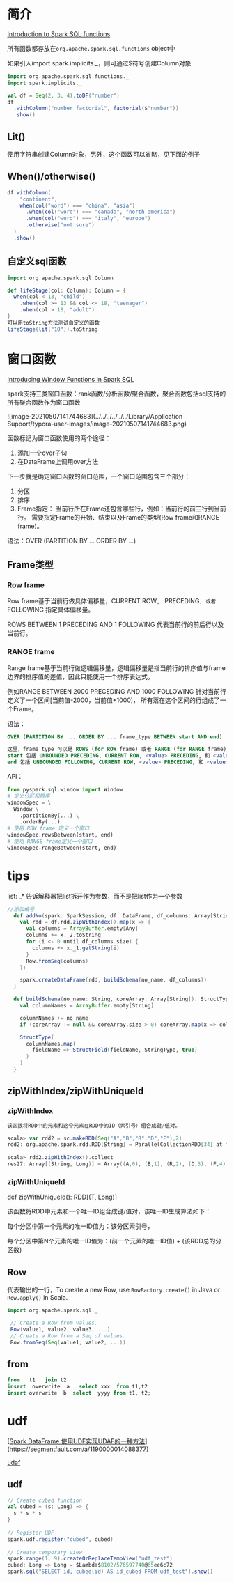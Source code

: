 # 简介

[Introduction to Spark SQL functions](https://mungingdata.com/apache-spark/spark-sql-functions/)

所有函数都存放在`org.apache.spark.sql.functions` object中

如果引入import spark.implicits._，则可通过$符号创建Column对象

```scala
import org.apache.spark.sql.functions._
import spark.implicits._

val df = Seq(2, 3, 4).toDF("number")
df
  .withColumn("number_factorial", factorial($"number"))
  .show()
```

## Lit()

使用字符串创建Column对象，另外，这个函数可以省略，见下面的例子

## When()/otherwise()

```scala
df.withColumn(
    "continent",
    when(col("word") === "china", "asia")
      .when(col("word") === "canada", "north america")
      .when(col("word") === "italy", "europe")
      .otherwise("not sure")
  )
  .show()
```

## 自定义sql函数

```scala
import org.apache.spark.sql.Column

def lifeStage(col: Column): Column = {
  when(col < 13, "child")
    .when(col >= 13 && col <= 18, "teenager")
    .when(col > 18, "adult")
}
可以用toString方法测试自定义的函数
lifeStage(lit("10")).toString
```

# 窗口函数

[Introducing Window Functions in Spark SQL](https://databricks.com/blog/2015/07/15/introducing-window-functions-in-spark-sql.html)

spark支持三类窗口函数：rank函数/分析函数/聚合函数，聚合函数包括sql支持的所有聚合函数作为窗口函数

![image-20210507141744683](../../../../../../Library/Application Support/typora-user-images/image-20210507141744683.png)

函数标记为窗口函数使用的两个途径：

1. 添加一个over子句
2. 在DataFrame上调用over方法

下一步就是确定窗口函数的窗口范围，一个窗口范围包含三个部分：

1. 分区
2. 排序
3. Frame指定： 当前行所在Frame还包含哪些行，例如：当前行的前三行到当前行。 需要指定Frame的开始、结束以及Frame的类型(Row frame和RANGE frame)。

语法：OVER (PARTITION BY ... ORDER BY ...)

## Frame类型

### Row frame

Row frame基于当前行做具体偏移量，CURRENT ROW`, `<value> PRECEDING`, 或者 `<value> FOLLOWING 指定具体偏移量。

ROWS BETWEEN 1 PRECEDING AND 1 FOLLOWING  代表当前行的前后行以及当前行。

### RANGE frame

Range frame基于当前行做逻辑偏移量，逻辑偏移量是指当前行的排序值与frame边界的排序值的差值，因此只能使用一个排序表达式。

例如RANGE BETWEEN 2000 PRECEDING AND 1000 FOLLOWING 针对当前行定义了一个区间[当前值-2000，当前值+1000]， 所有落在这个区间的行组成了一个Frame。

语法：

```sql
OVER (PARTITION BY ... ORDER BY ... frame_type BETWEEN start AND end)

这里，frame_type 可以是 ROWS (for ROW frame) 或者 RANGE (for RANGE frame); 
start 包括 UNBOUNDED PRECEDING, CURRENT ROW, <value> PRECEDING, 和 <value> FOLLOWING; 
end 包括 UNBOUNDED FOLLOWING, CURRENT ROW, <value> PRECEDING, 和 <value> FOLLOWING
```

API：

```python
from pyspark.sql.window import Window
# 定义分区和排序
windowSpec = \
  Window \
    .partitionBy(...) \
    .orderBy(...)
# 使用 ROW frame 定义一个窗口
windowSpec.rowsBetween(start, end)
# 使用 RANGE frame定义一个窗口
windowSpec.rangeBetween(start, end)
```



# tips 

list: _* 告诉解释器把list拆开作为参数，而不是把list作为一个参数

```scala
//添加编号
  def addNo(spark: SparkSession, df: DataFrame, df_columns: Array[String], no_name: String): DataFrame = {
    val rdd = df.rdd.zipWithIndex().map(x => {
      val columns = ArrayBuffer.empty[Any]
      columns += x._2.toString
      for (i <- 0 until df_columns.size) {
        columns += x._1.getString(i)
      }
      Row.fromSeq(columns)
    })

    spark.createDataFrame(rdd, buildSchema(no_name, df_columns))
  }

  def buildSchema(no_name: String, coreArray: Array[String]): StructType = {
    val columnNames = ArrayBuffer.empty[String]

    columnNames += no_name
    if (coreArray != null && coreArray.size > 0) coreArray.map(x => columnNames += x)

    StructType(
      columnNames.map(
        fieldName => StructField(fieldName, StringType, true)
      )
    )
  }
```

## zipWithIndex/zipWithUniqueId

### zipWithIndex

```scala
该函数将RDD中的元素和这个元素在RDD中的ID（索引号）组合成键/值对。

scala> var rdd2 = sc.makeRDD(Seq("A","B","R","D","F"),2)
rdd2: org.apache.spark.rdd.RDD[String] = ParallelCollectionRDD[34] at makeRDD at :21
 
scala> rdd2.zipWithIndex().collect
res27: Array[(String, Long)] = Array((A,0), (B,1), (R,2), (D,3), (F,4))
```

### zipWithUniqueId

def zipWithUniqueId(): RDD[(T, Long)]

该函数将RDD中元素和一个唯一ID组合成键/值对，该唯一ID生成算法如下：

每个分区中第一个元素的唯一ID值为：该分区索引号，

每个分区中第N个元素的唯一ID值为：(前一个元素的唯一ID值) + (该RDD总的分区数)

## Row

代表输出的一行，To create a new Row, use `RowFactory.create()` in Java or `Row.apply()` in Scala.

```scala
import org.apache.spark.sql._

 // Create a Row from values.
 Row(value1, value2, value3, ...)
 // Create a Row from a Seq of values.
 Row.fromSeq(Seq(value1, value2, ...))
```

## from 

```sql
from   t1   join t2
insert  overwrite  a   select xxx  from t1,t2
insert overwrite  b  select  yyyy from t1, t2;
```

# udf

[[Spark DataFrame 使用UDF实现UDAF的一种方法](https://segmentfault.com/a/1190000014088377)](https://segmentfault.com/a/1190000014088377)

[udaf](https://www.cnblogs.com/cc11001100/p/9471859.html)

## udf

```scala
// Create cubed function
val cubed = (s: Long) => {
  s * s * s
}
 
// Register UDF
spark.udf.register("cubed", cubed)
 
// Create temporary view
spark.range(1, 9).createOrReplaceTempView("udf_test")
cubed: Long => Long = $Lambda$8102/576597740@65ee6c72
spark.sql("SELECT id, cubed(id) AS id_cubed FROM udf_test").show()
```

